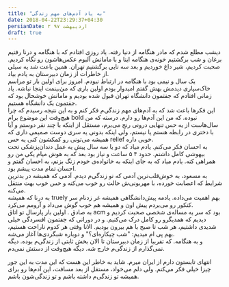 ```yaml
---
title: "به یاد آدم‌های مهم زندگی"
date: 2018-04-22T23:29:37+04:30
persianDate: ۲ اردیبهشت ۹۷
draft: true
---
```

دیشب مطلع شدم که مادر هنگامه از دنیا رفته. یاد روزی افتادم که با هنگامه و درنا رفتیم برغان و شب برگشتیم خونه‌ی هنگامه اینا و با مامانش آلبوم عکس‌هاشون رو نگاه کردیم. صحبت کردیم، شیر داغ خوردیم و بعد سه تایی برگشتیم تهران. همین باعث شد یه سیلی از خاطرات از زمان دبیرستان به یادم بیاد.  
یک سال و نیمی بود با هنگامه در ارتباط نبودم. امروز برای اولین بار تو مراسم خاک‌سپاری دیدمش بهش گفتم امیدوار بودم اولین باری که میٰ‌بینمت اینجا نباشه. یاد زمانی افتادم که جفتمون دانشگاه تهران قبول شده بودیم و مامانش خوشحال بود که جفتمون یک دانشگاه هستیم.  
این فکرها باعث شد که به آدم‌های مهم زندگی‌م فکر کنم و به این نتیجه رسیدم که چرا هیچ‌وقت این موضوع برام bold نبوده. که من این‌ آدم‌ها رو دارم. درسته که من سال‌هاست از یه حس تنهایی درونی رنج می‌برم، مستقل از اینکه با چند نفر دوستم و آیا با دختری در رابطه هستم یا نیستم، ولی اینکه بدونی یه سری دوست صمیمی داری که همیشه می‌تونی رو کمکشون کنی یه حس relief خوبی داره.  
به احسان فکر می‌کنم. یادم میاد که دو یا سه سال پیش یه عمل دندان‌پزشکی تحت بیهوشی کامل داشتم. حدود ۴ ۵ ساعت و نیاز بود بعد که به هوش میام یکی من رو همراهی کنه. یادم میاد که به جای اینکه به خانواده‌ی خودم زنگ بزنم، به احسان گفتم و احسان تمام مدت پیشم بود.  
به مسعود، به خوش‌قلب‌ترین آدمی که تو زندگی‌م دیدم. آدمی که همیشه در بدترین شرایط که اعصابت خورده، با مهربونی‌ش حالت رو خوب می‌کنه و حس خوب بهت منتقل می‌کنه.  
به درنا که همیشه truely بهم اهمیت می‌داده. یادمه پیش‌دانشگاهی همیشه غر زدنام سر کنکور رو می‌بردم پیش اون و همیشه هم خوب گوش می‌داد و آرومم می‌کرد.  
به صادق . اولین بار پارسال تو اتاق acm بود که سر یه مساله‌ی شخصی صحبت کردیم و دیدیم که همدیگرو رو کامل درک می‌کنیم. و در دورانی که جفتمون افسردگی خیلی شدیدی داشتیم، هر شب تا صبح با هم بیرون بودیم. الانا وقتی هر کدوم ناراحت هستیم، بهم پی ام میدیم: "شب چیکاره‌ای؟" و دوباره شبگردی‌ها آغاز می‌شه.  
و به هنگامه. که تقریبا از زمان دبیرستان تا الان بخش ثابتی از زندگی‌م بوده. دیگه نمی‌گذارم از زندگی‌م خارج شه.  دیگه هیچ‌وقت از دستش نمی‌دم.

انتهای تابستون دارم از ایران میرم. شاید به خاطر این هست که این مدت به این جور چیزا خیلی فکر می‌کنم. ولی دلم می‌خواد، مستقل از بعد مسافت، این آدم‌ها رو برای همیشه تو زندگی‌م داشته باشم و تو زندگی‌شون باشم.



